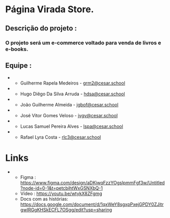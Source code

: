 # Página Virada Store.

## Descrição do projeto : 

### O projeto será um e-commerce voltado para venda de livros e e-books.

## Equipe : 

* - Guilherme Rapela Medeiros	- grm2@cesar.school
* - Hugo Diêgo Da Silva Arruda	- hdsa@cesar.school
* - João Guilherme Almeida	- jgbof@cesar.school
* - José Vitor Gomes Veloso	- jvgv@cesar.school
* - Lucas Samuel Pereira Alves	- lspa@cesar.school
* - Rafael Lyra Costa	- rlc3@cesar.school

 # Links
 * - Figma : https://www.figma.com/design/aDKjwqFzzYOgslpmmFgf3w/Untitled?node-id=0-1&t=petcbihtWxGSNXbQ-1
   - Vídeo : https://youtu.be/wtykX8ZFgmg
   - Docs com as histórias: https://docs.google.com/document/d/1qxWeY8sgxpPxejGPDY0ZJitrgwIRGgKHSkECFL7OSgg/edit?usp=sharing
